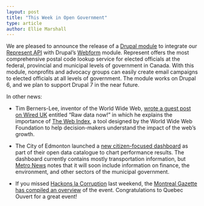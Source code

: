 ```yaml
---
layout: post
title: "This Week in Open Government"
type: article
author: Ellie Marshall
---
```


We are pleased to announce the release of a [Drupal module](http://drupal.org/project/webform_represent) to integrate our [Represent API](https://represent.opennorth.ca/) with Drupal’s [Webform](http://drupal.org/project/webform) module. Represent offers the most comprehensive postal code lookup service for elected officials at the federal, provincial and municipal levels of government in Canada. With this module, nonprofits and advocacy groups can easily create email campaigns to elected officials at all levels of government. The module works on Drupal 6, and we plan to support Drupal 7 in the near future. 

In other news:
 
- Tim Berners-Lee, inventor of the World Wide Web, [wrote a guest post on Wired UK](http://www.wired.co.uk/news/archive/2012-11/09/raw-data) entitled “Raw data now!” in which he explains the importance of [The Web Index](http://thewebindex.org/), a tool designed by the World Wide Web Foundation to help decision-makers understand the impact of the web’s growth.

- The City of Edmonton launched a [new citizen-focused dashboard](https://data.edmonton.ca/dashboard) as part of their open data catalogue to chart performance results. The dashboard currently contains mostly transportation information, but [Metro News](http://metronews.ca/news/edmonton/441321/city-of-edmonton-launches-open-data-catalogue-to-track-service-performance/) notes that it will soon include information on finance, the environment, and other sectors of the municipal government.
 
- If you missed [Hackons la Corruption](http://quebecouvert.org/events/hackonslacorruption/) last weekend, the [Montreal Gazette has compiled an overview](http://blogs.montrealgazette.com/2012/11/12/anti-corruption-hackathon-an-overview/) of the event. Congratulations to Quebec Ouvert for a great event!